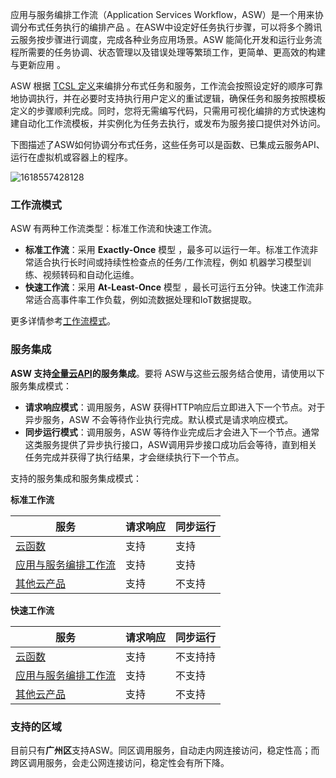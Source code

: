 应用与服务编排工作流（Application Services Workflow，ASW）是一个用来协调分布式任务执行的编排产品 。在ASW中设定好任务执行步骤，可以将多个腾讯云服务按步骤进行调度，完成各种业务应用场景。ASW 能简化开发和运行业务流程所需要的任务协调、状态管理以及错误处理等繁琐工作，更简单、更高效的构建与更新应用 。

ASW 根据 [TCSL 定义](https://cloud.tencent.com/document/product/1272/51544)来编排分布式任务和服务，工作流会按照设定好的顺序可靠地协调执行，并在必要时支持执行用户定义的重试逻辑，确保任务和服务按照模板定义的步骤顺利完成。同时，您将无需编写代码，只需用可视化编排的方式快速构建自动化工作流模板，并实例化为任务去执行，或发布为服务接口提供对外访问。 

下图描述了ASW如何协调分布式任务，这些任务可以是函数、已集成云服务API、运行在虚拟机或容器上的程序。 

![1618557428128](https://main.qcloudimg.com/raw/b4f5e458620c18dbb42269e2b1ad9c2e.svg)

### 工作流模式

ASW 有两种工作流类型：标准工作流和快速工作流。

- **标准工作流**：采用 **Exactly-Once** 模型 ，最多可以运行一年。标准工作流非常适合执行长时间或持续性检查点的任务/工作流程，例如 机器学习模型训练、视频转码和自动化运维。
- **快速工作流**：采用 **At-Least-Once** 模型 ，最长可运行五分钟。快速工作流非常适合高事件率工作负载，例如流数据处理和IoT数据提取。

更多详情参考[工作流模式](https://cloud.tencent.com/document/product/1272/52418)。

### 服务集成

**ASW 支持[全量云API](https://cloud.tencent.com/api/list)的服务集成**。要将 ASW与这些云服务结合使用，请使用以下服务集成模式：

- **请求响应模式**：调用服务，ASW 获得HTTP响应后立即进入下一个节点。对于异步服务，ASW 不会等待作业执行完成。默认模式是请求响应模式。 
- **同步运行模式**：调用服务，ASW 等待作业完成后才会进入下一个节点。通常这类服务提供了异步执行接口，ASW调用异步接口成功后会等待，直到相关任务完成并获得了执行结果，才会继续执行下一个节点。 

支持的服务集成和服务集成模式：

**标准工作流**

| 服务                                                         | 请求响应 | 同步运行 |
| ------------------------------------------------------------ | -------- | -------- |
| [云函数](https://cloud.tencent.com/product/scf)              | 支持     | 支持     |
| [应用与服务编排工作流](https://cloud.tencent.com/product/asw) | 支持     | 支持     |
| [其他云产品](https://cloud.tencent.com/api/list)             | 支持     | 不支持   |

**快速工作流**

| 服务                                                         | 请求响应 | 同步运行 |
| ------------------------------------------------------------ | -------- | -------- |
| [云函数](https://cloud.tencent.com/product/scf)              | 支持     | 不支持持 |
| [应用与服务编排工作流](https://cloud.tencent.com/product/asw) | 支持     | 不支持   |
| [其他云产品](https://cloud.tencent.com/api/list)             | 支持     | 不支持   |

### 支持的区域

目前只有**广州区**支持ASW。同区调用服务，自动走内网连接访问，稳定性高；而跨区调用服务，会走公网连接访问，稳定性会有所下降。

